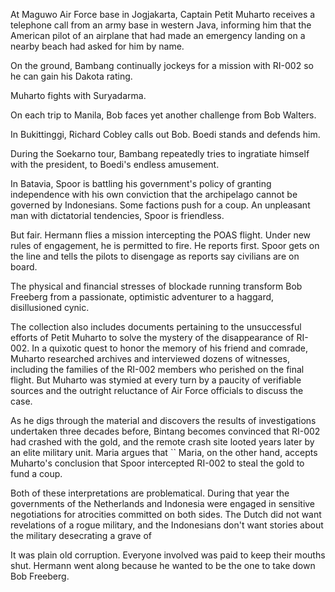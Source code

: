 At Maguwo Air Force base in Jogjakarta, Captain Petit Muharto receives a telephone call from an army base in western Java, informing him that the American pilot of an airplane that had made an emergency landing on a nearby beach had asked for him by name.   

On the ground, Bambang continually jockeys for a mission with RI-002 so he can gain his Dakota rating. 

Muharto fights with Suryadarma. 

On each trip to Manila, Bob faces yet another challenge from Bob Walters. 

In Bukittinggi, Richard Cobley calls out Bob. Boedi stands and defends him. 

During the Soekarno tour, Bambang repeatedly tries to ingratiate himself with the president, to Boedi's endless amusement. 

In Batavia, Spoor is battling his government's policy of granting independence with his own conviction that the archipelago cannot be governed by Indonesians. Some factions push for a coup. An unpleasant man with dictatorial tendencies, Spoor is friendless. 

But fair. Hermann flies a mission intercepting the POAS flight. Under new rules of engagement, he is permitted to fire. He reports first. Spoor gets on the line and tells the pilots to disengage as reports say civilians are on board.

The physical and financial stresses of blockade running transform Bob Freeberg from a passionate, optimistic adventurer to a haggard, disillusioned cynic.  



The collection also includes documents pertaining to the unsuccessful efforts of Petit Muharto to solve the mystery of the disappearance of RI-002. In a quixotic quest to honor the memory of his friend and comrade, Muharto researched archives and interviewed dozens of witnesses, including the families of the RI-002 members who perished on the final flight. But Muharto was stymied at every turn by a paucity of verifiable sources and the outright reluctance of Air Force officials to discuss the case. 



As he digs through the material and discovers the results of investigations undertaken three decades before, Bintang becomes convinced that RI-002 had crashed with the gold, and the remote crash site looted years later by an elite military unit. Maria argues that ``
Maria, on the other hand, accepts Muharto's conclusion that Spoor intercepted RI-002 to steal the gold to fund a coup.

Both of these interpretations are problematical. During that year the governments of the Netherlands and Indonesia were engaged in sensitive negotiations for atrocities committed on both sides. The Dutch did not want revelations of a rogue military, and the Indonesians don't want stories about the military desecrating a grave of   

It was plain old corruption. Everyone involved was paid to keep their mouths shut. Hermann went along because he wanted to be the one to take down Bob Freeberg.